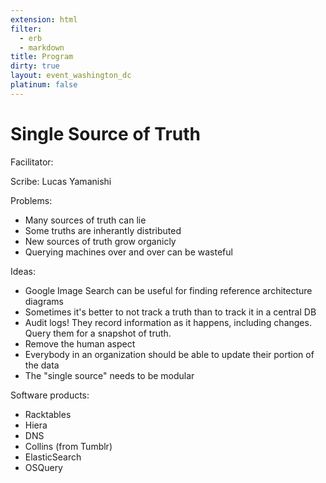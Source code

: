 ```yaml
---
extension: html
filter:
  - erb
  - markdown
title: Program
dirty: true
layout: event_washington_dc
platinum: false
---
```


# Single Source of Truth

Facilitator:

Scribe: Lucas Yamanishi


Problems:  
* Many sources of truth can lie
* Some truths are inherantly distributed
* New sources of truth grow organicly
* Querying machines over and over can be wasteful

Ideas:  

- Google Image Search can be useful for finding reference architecture diagrams
- Sometimes it's better to not track a truth than to track it in a central DB
- Audit logs! They record information as it happens, including changes. Query them for a snapshot of truth.
- Remove the human aspect
- Everybody in an organization should be able to update their portion of the data
- The "single source" needs to be modular


Software products:  

- Racktables
- Hiera
- DNS
- Collins (from Tumblr)
- ElasticSearch
- OSQuery
